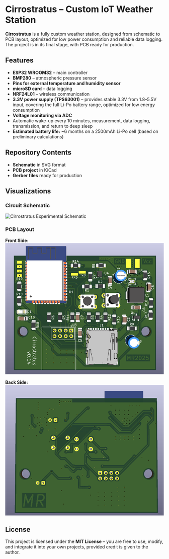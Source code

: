 # Cirrostratus – Custom IoT Weather Station

**Cirrostratus** is a fully custom weather station, designed from schematic to PCB layout, optimized for low power consumption and reliable data logging. The project is in its final stage, with PCB ready for production.

## Features
- **ESP32 WROOM32** – main controller
- **BMP280** – atmospheric pressure sensor
- **Pins for external temperature and humidity sensor**
- **microSD card** – data logging
- **NRF24L01** – wireless communication
- **3.3V power supply (TPS63001)** – provides stable 3.3V from 1.8–5.5V input, covering the full Li-Po battery range, optimized for low energy consumption
- **Voltage monitoring via ADC**
- Automatic wake-up every 10 minutes, measurement, data logging, transmission, and return to deep sleep
- **Estimated battery life:** ~6 months on a 2500mAh Li-Po cell (based on preliminary calculations)

## Repository Contents
- **Schematic** in SVG format
- **PCB project** in KiCad
- **Gerber files** ready for production

## Visualizations
### Circuit Schematic
![Cirrostratus Experimental Schematic](schematics/Cirostratus_0v14.svg)

### PCB Layout
**Front Side:**  
![PCB Front](photos/PCB_Front.png)  

**Back Side:**  
![PCB Back](photos/PCB_Back.png)  

## License
This project is licensed under the **MIT License** – you are free to use, modify, and integrate it into your own projects, provided credit is given to the author.

